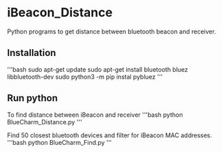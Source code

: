# iBeacon_Distance
Python programs to get distance between bluetooth beacon and receiver.

## Installation

'''bash
sudo apt-get update
sudo apt-get install bluetooth bluez libbluetooth-dev
sudo python3 -m pip instal pybluez
'''

## Run python

To find distance between iBeacon and receiver
'''bash
python BlueCharm_Distance.py
'''

Find 50 closest bluetooth devices and filter for iBeacon MAC addresses.
'''bash
python BlueCharm_Find.py
'''
